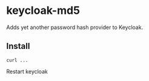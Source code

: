 # keycloak-md5

Adds yet another password hash provider to Keycloak.

## Install

```
curl ...
```

Restart keycloak